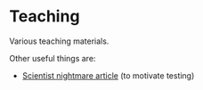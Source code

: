 # Teaching

Various teaching materials.

Other useful things are:  

* [Scientist nightmare article](http://science.sciencemag.org/content/314/5807/1856) (to motivate testing) 
